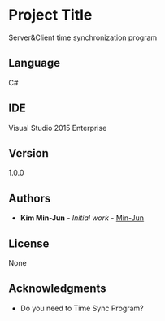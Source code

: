 # Project Title

Server&Client time synchronization program

## Language

C#

## IDE

Visual Studio 2015 Enterprise

## Version

1.0.0

## Authors

* **Kim Min-Jun** - *Initial work* - [Min-Jun](https://github.com/mey1k)

## License

None

## Acknowledgments

* Do you need to Time Sync Program?
